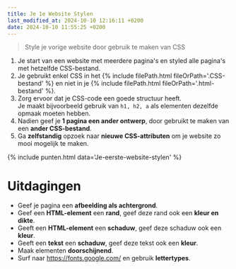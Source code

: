 ```yaml
---
title: Je 1e Website Stylen
last_modified_at: 2024-10-10 12:16:11 +0200
date: 2024-10-10 11:55:25 +0200
---
```


> Style je vorige website door gebruik te maken van CSS

1. Je start van een website met meerdere pagina's en styled alle pagina's met hetzelfde CSS-bestand.
2. Je gebruikt enkel CSS in het {% include filePath.html fileOrPath='.CSS-bestand' %} en niet in je {% include filePath.html fileOrPath='.html-bestand' %}.  
2. Zorg ervoor dat je CSS-code een goede structuur heeft.  
    Je maakt bijvoorbeeld gebruik van `h1, h2, a` als elementen dezelfde opmaak moeten hebben.
3. Nadien geef je **1 pagina een ander ontwerp**, door gebruikt te maken van een **ander CSS-bestand**.
4. Ga **zelfstandig** opzoek naar **nieuwe CSS-attributen** om je website zo mooi mogelijk te maken.

{% include punten.html data='Je-eerste-website-stylen' %}

# Uitdagingen

- Geef je pagina een **afbeelding als achtergrond**.
- Geef een **HTML-element** een **rand**, geef deze rand ook een **kleur en dikte**.
- Geeft een **HTML-element** een **schaduw**, geef deze schaduw ook een **kleur**.
- Geeft een **tekst** een **schaduw**, geef deze tekst ook een **kleur**.
- Maak elementen **doorschijnend**.
- Surf naar https://fonts.google.com/ en gebruik **lettertypes**.
